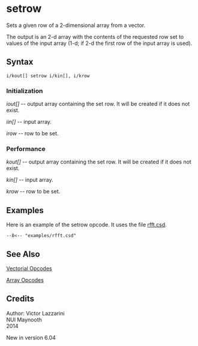 <!--
id:setrow
category:Array Opcodes
-->
# setrow
Sets a given row of a 2-dimensional array from a vector.

The output is an 2-d array with the contents of the requested row set to values of the input array (1-d; if 2-d the first row of the input array is used).

## Syntax
``` csound-orc
i/kout[] setrow i/kin[], i/krow
```

### Initialization

_iout[]_ -- output array containing the set row. It will be created if it does not exist.

_iin[]_ -- input array.

_irow_ -- row to be set.

### Performance

_kout[]_ -- output array containing the set row. It will be created if it does not exist.

_kin[]_ -- input array.

_krow_ -- row to be set.

## Examples

Here is an example of the setrow opcode. It uses the file [rfft.csd](../../examples/rfft.csd).

``` csound-csd title="Example of the setrow opcode." linenums="1"
--8<-- "examples/rfft.csd"
```

## See Also

[Vectorial Opcodes](../../vectorial/top)

[Array Opcodes](../../math/array)

## Credits

Author: Victor Lazzarini<br>
NUI Maynooth<br>
2014<br>

New in version 6.04

